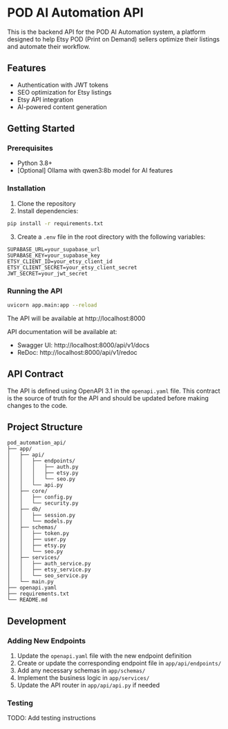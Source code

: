 # POD AI Automation API

This is the backend API for the POD AI Automation system, a platform designed to help Etsy POD (Print on Demand) sellers optimize their listings and automate their workflow.

## Features

- Authentication with JWT tokens
- SEO optimization for Etsy listings
- Etsy API integration
- AI-powered content generation

## Getting Started

### Prerequisites

- Python 3.8+
- [Optional] Ollama with qwen3:8b model for AI features

### Installation

1. Clone the repository
2. Install dependencies:

```bash
pip install -r requirements.txt
```

3. Create a `.env` file in the root directory with the following variables:

```
SUPABASE_URL=your_supabase_url
SUPABASE_KEY=your_supabase_key
ETSY_CLIENT_ID=your_etsy_client_id
ETSY_CLIENT_SECRET=your_etsy_client_secret
JWT_SECRET=your_jwt_secret
```

### Running the API

```bash
uvicorn app.main:app --reload
```

The API will be available at http://localhost:8000

API documentation will be available at:
- Swagger UI: http://localhost:8000/api/v1/docs
- ReDoc: http://localhost:8000/api/v1/redoc

## API Contract

The API is defined using OpenAPI 3.1 in the `openapi.yaml` file. This contract is the source of truth for the API and should be updated before making changes to the code.

## Project Structure

```
pod_automation_api/
├── app/
│   ├── api/
│   │   ├── endpoints/
│   │   │   ├── auth.py
│   │   │   ├── etsy.py
│   │   │   └── seo.py
│   │   └── api.py
│   ├── core/
│   │   ├── config.py
│   │   └── security.py
│   ├── db/
│   │   ├── session.py
│   │   └── models.py
│   ├── schemas/
│   │   ├── token.py
│   │   ├── user.py
│   │   ├── etsy.py
│   │   └── seo.py
│   ├── services/
│   │   ├── auth_service.py
│   │   ├── etsy_service.py
│   │   └── seo_service.py
│   └── main.py
├── openapi.yaml
├── requirements.txt
└── README.md
```

## Development

### Adding New Endpoints

1. Update the `openapi.yaml` file with the new endpoint definition
2. Create or update the corresponding endpoint file in `app/api/endpoints/`
3. Add any necessary schemas in `app/schemas/`
4. Implement the business logic in `app/services/`
5. Update the API router in `app/api/api.py` if needed

### Testing

TODO: Add testing instructions
